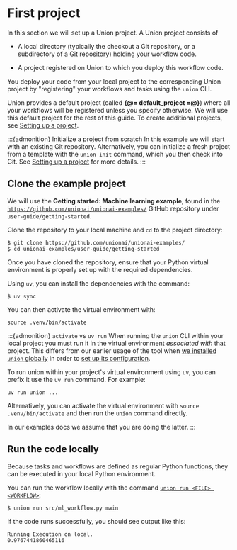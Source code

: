 # First project

In this section we will set up a Union project. A Union project consists of

* A local directory (typically the checkout a Git repository, or a subdirectory of a Git repository) holding your workflow code.

* A project registered on Union to which you deploy this workflow code.

You deploy your code from your local project to the corresponding Union project by "registering" your workflows and tasks
using the `union` CLI.

Union provides a default project (called **{@= default_project =@}**) where all your workflows will be registered unless you specify otherwise.
We will use this default project for the rest of this guide.
To create additional projects, see [Setting up a project](../development-cycle/setting-up-a-project.md).

:::{admonition} Initialize a project from scratch
In this example we will start with an existing Git repository.
Alternatively, you can initialize a fresh project from a template with the `union init` command, which you then check into Git.
See [Setting up a project](../development-cycle/setting-up-a-project.md) for more details.
:::


## Clone the example project

We will use the **Getting started: Machine learning example**, found in the [`https://github.com/unionai/unionai-examples/`](unionai/unionai-examples/) GitHub repository under `user-guide/getting-started`.

Clone the repository to your local machine and `cd` to the project directory:

```{code-block} shell
$ git clone https://github.com/unionai/unionai-examples/
$ cd unionai-examples/user-guide/getting-started
```

Once you have cloned the repository, ensure that your Python virtual environment is properly set up with the required dependencies.

Using `uv`, you can install the dependencies with the command:

```{code-block} shell
$ uv sync
```

You can then activate the virtual environment with:

```{code-block} shell
source .venv/bin/activate
```

:::{admonition} `activate` vs `uv run`
When running the `union` CLI within your local project you must run it in the virtual environment _associated with_ that project.
This differs from our earlier usage of the tool when [we installed `union` globally](./local-setup.md#install-union-cli) in order to [set up its configuration](./local-setup.md#configure-the-union-cli).

To run union within your project's virtual environment using `uv`, you can prefix it use the `uv run` command. For example:

`uv run union ...`

Alternatively, you can activate the virtual environment with `source .venv/bin/activate` and then run the `union` command directly.

In our examples docs we assume that you are doing the latter.
:::


## Run the code locally

Because tasks and workflows are defined as regular Python functions, they can be executed in your local Python environment.

You can run the workflow locally with the command [`union run <FILE> <WORKFLOW>`](../../api-reference/union-cli.md#union-cli-commands):

```{code-block} shell
$ union run src/ml_workflow.py main
```

If the code runs successfully, you should see output like this:

```{code-block} shell
Running Execution on local.
0.9767441860465116
```